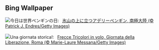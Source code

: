 ## Bing Wallpaper
![](https://www.bing.com/th?id=OHR.PenguinDirections_JA-JP4629543570_UHD.jpg&w=1000)今日は世界ペンギンの日:&nbsp;&ensp;[氷山の上に立つアデリーペンギン, 南極大陸 (© Patrick J. Endres/Getty Images)](https://www.bing.com/th?id=OHR.PenguinDirections_JA-JP4629543570_UHD.jpg)
<br><br/>
![](https://www.bing.com/th?id=OHR.LiberationOfItaly_IT-IT5702803658_UHD.jpg&w=1000)Una giornata storica!:&nbsp;&ensp;[Frecce Tricolori in volo, Giornata della Liberazione, Roma (© Marie-Laure Messana/Getty Images)](https://www.bing.com/th?id=OHR.LiberationOfItaly_IT-IT5702803658_UHD.jpg)
<br><br/>
